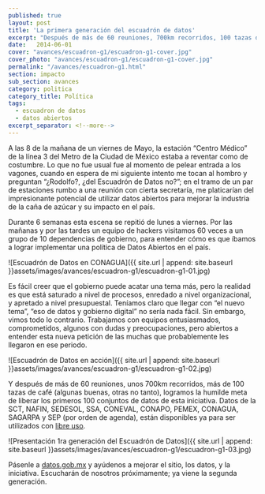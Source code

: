 ```yaml
---
published: true
layout: post
title: 'La primera generación del escuadrón de datos'
excerpt: "Después de más de 60 reuniones, 700km recorridos, 100 tazas de café, logramos liberar los primeros 100 conjuntos de datos de esta iniciativa."
date:   2014-06-01
cover: "avances/escuadron-g1/escuadron-g1-cover.jpg"
cover_photo: "avances/escuadron-g1/escuadron-g1-cover.jpg"
permalink: "/avances/escuadron-g1.html"
section: impacto
sub_section: avances
category: politica
category_title: Política
tags: 
  - escuadron de datos 
  - datos abiertos
excerpt_separator: <!--more-->
---
```


A las 8 de la mañana de un viernes de Mayo, la estación “Centro Médico” de la línea 3 del Metro de la Ciudad de México estaba a reventar como de costumbre. Lo que no fue usual fue al momento de pelear entrada a los vagones, cuando en espera de mi siguiente intento me tocan al hombro y preguntan “¿Rodolfo?, ¿del Escuadrón de Datos no?”; en el tramo de un par de estaciones rumbo a una reunión con cierta secretaría, me platicarían del impresionante potencial de utilizar datos abiertos para mejorar la industria de la caña de azúcar y su impacto en el país.

<!--more-->

Durante 6 semanas esta escena se repitió de lunes a viernes. Por las mañanas y por las tardes un equipo de hackers visitamos 60 veces a un grupo de 10 dependencias de gobierno, para entender cómo es que íbamos a lograr implementar una política de Datos Abiertos en el país.

![Escuadrón de Datos en CONAGUA]({{ site.url | append: site.baseurl }}assets/images/avances/escuadron-g1/escuadron-g1-01.jpg)

Es fácil creer que el gobierno puede acatar una tema más, pero la realidad es que está saturado a nivel de procesos, enredado a nivel organizacional, y apretado a nivel presupuestal. Teníamos claro que llegar con “el nuevo tema”, “eso de datos y gobierno digital” no sería nada fácil. Sin embargo, vimos todo lo contrario. Trabajamos con equipos entusiasmados, comprometidos, algunos con dudas y preocupaciones, pero abiertos a entender esta nueva petición de las muchas que probablemente les llegaron en ese periodo.

![Escuadrón de Datos en acción]({{ site.url | append: site.baseurl }}assets/images/avances/escuadron-g1/escuadron-g1-02.jpg)

Y después de más de 60 reuniones, unos 700km recorridos, más de 100 tazas de café (algunas buenas, otras no tanto), logramos la humilde meta de liberar los primeros 100 conjuntos de datos de esta iniciativa. Datos de la SCT, NAFIN, SEDESOL, SSA, CONEVAL, CONAPO, PEMEX, CONAGUA, SAGARPA y SEP (por orden de agenda), están disponibles ya para ser utilizados con [libre uso](http://datos.gob.mx/libreusomx/).

![Presentación 1ra generación del Escuadrón de Datos]({{ site.url | append: site.baseurl }}assets/images/avances/escuadron-g1/escuadron-g1-03.jpg)

Pásenle a [datos.gob.mx](http://datos.gob.mx/) y ayúdenos a mejorar el sitio, los datos, y la iniciativa.
Escucharán de nosotros próximamente; ya viene la segunda generación.
